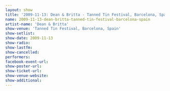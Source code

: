 ```yaml
---
layout: show
title: '2009-11-13: Dean & Britta - Tanned Tin Festival, Barcelona, Spain'
name: 2009-11-13-dean-britta-tanned-tin-festival-barcelona-spain
artist-name: 'Dean & Britta'
show-venue: 'Tanned Tin Festival, Barcelona, Spain'
show-setlist: 
show-date: 2009-11-13
show-radio: 
show-lastfm: 
show-cancelled: 
performers: 
facebook-event-url: 
show-poster-url: 
show-ticket-url: 
show-venue-website: 
show-additional: 
---
```


